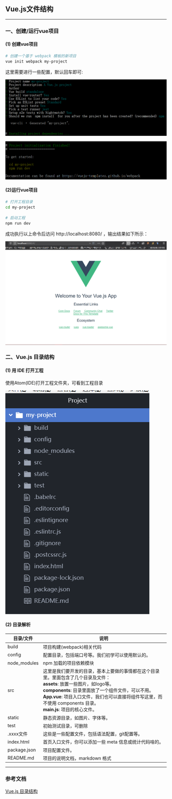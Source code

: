 ## Vue.js文件结构

-----

### 一、创建/运行vue项目

#### (1) 创建vue项目

```sh
# 创建一个基于 webpack 模板的新项目
vue init webpack my-project
```

这里需要进行一些配置，默认回车即可:

![创建vue工程](../pictures/vue.js文件结构/创建vue工程.png)

![创建vue工程完毕](../pictures/vue.js文件结构/创建vue工程完毕.png)

#### (2)运行vue项目

```sh
# 打开工程目录
cd my-project

# 启动工程
npm run dev
```

成功执行以上命令后访问 http://localhost:8080/ ，输出结果如下所示：

![vue工程启动结果](../pictures/vue.js文件结构/vue工程启动结果.png)

### 二、Vue.js 目录结构

#### (1) 用 IDE 打开工程

使用Atom(IDE)打开工程文件夹，可看到工程目录

![vue工程目录](../pictures/vue.js文件结构/vue工程目录.png)

#### (2) 目录解析

| 目录/文件    | 说明                                                         |
| ------------ | ------------------------------------------------------------ |
| build        | 项目构建(webpack)相关代码                                    |
| config       | 配置目录，包括端口号等。我们初学可以使用默认的。             |
| node_modules | npm 加载的项目依赖模块                                       |
| src          | 这里是我们要开发的目录，基本上要做的事情都在这个目录里。里面包含了几个目录及文件：<br/>**assets**: 放置一些图片，如logo等。 <br>**components**: 目录里面放了一个组件文件，可以不用。 <br/>**App.vue**: 项目入口文件，我们也可以直接将组件写这里，而不使用 components 目录。  <br/>**main.js**: 项目的核心文件。 |
| static       | 静态资源目录，如图片、字体等。                               |
| test         | 初始测试目录，可删除                                         |
| .xxxx文件    | 这些是一些配置文件，包括语法配置，git配置等。                |
| index.html   | 首页入口文件，你可以添加一些 meta 信息或统计代码啥的。       |
| package.json | 项目配置文件。                                               |
| README.md    | 项目的说明文档，markdown 格式                                |

-----

### 参考文档

[Vue.js 目录结构](https://www.runoob.com/vue2/vue-directory-structure.html)